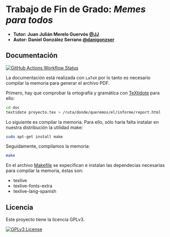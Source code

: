 # Trabajo de Fin de Grado: *Memes para todos*

- **Tutor: Juan Julián Merelo Guervós [@JJ](https://github.com/JJ)**
- **Autor: Daniel González Serrano [@danigonzser](https://github.com/danigonzser)**

## Documentación

[![GitHub Actions Workflow Status](https://img.shields.io/github/actions/workflow/status/danigonzser/proyecto-tfg/latex.yml?logo=latex&logoColor=%23008181&label=spell%2C%20grammar%20and%20compilation%20checks)](https://github.com/danigonzser/proyecto-tfg/actions/workflows/latex.yml)

La documentación está realizada con `LaTeX` por lo tanto es necesario compilar la memoria para generar el archivo PDF. 

Primero, hay que comprobar la ortografía y gramática con [TeXtidote](https://github.com/sylvainhalle/textidote) para ello:

```bash
cd doc
textidote proyecto.tex > /ruta/donde/queremos/el/informe/report.html
```

Lo siguiente es compilar la memoria. Para ello, sólo haría falta instalar en nuestra distribución la utilidad make:

```bash
sudo apt-get install make
```

Seguidamente, compilamos la memoria:

```bash
make
```

En el archivo [Makefile](https://github.com/danigonzser/proyecto-tfg/blob/m0/estructura/doc/Makefile) se especifican e instalan las dependecias necesarias para compilar la memoria, éstas son:

- texlive
- texlive-fonts-extra
- texlive-lang-spanish
## Licencia

Este proyecto tiene la licencia GPLv3.

[![GPLv3 License](https://img.shields.io/badge/License-GPL%20v3-yellow.svg)](https://opensource.org/licenses/)
